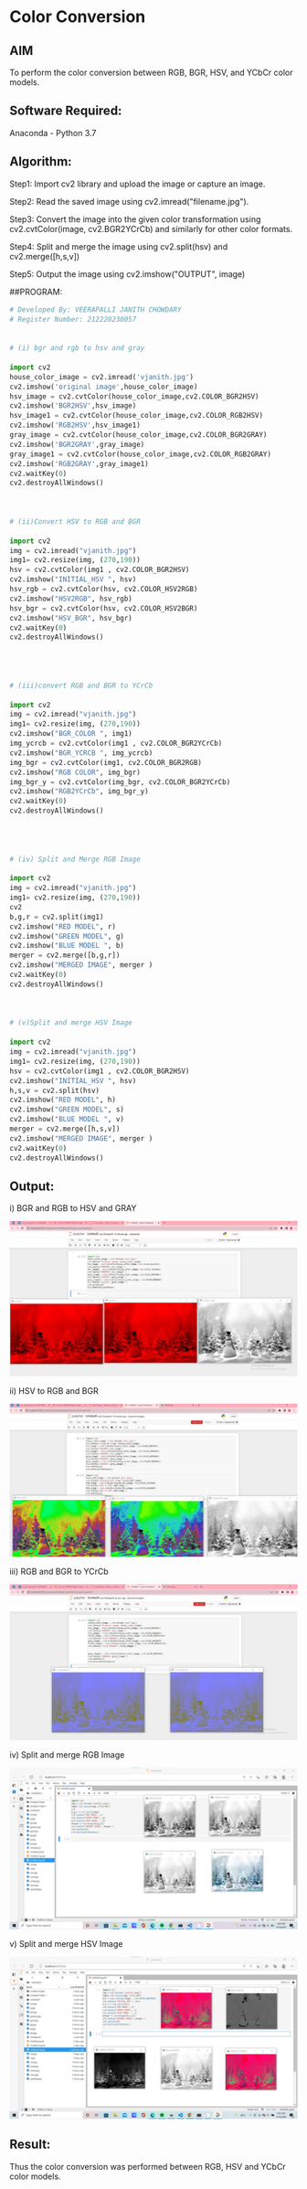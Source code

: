 # Color Conversion
## AIM
To perform the color conversion between RGB, BGR, HSV, and YCbCr color models.

## Software Required:
Anaconda - Python 3.7

## Algorithm:
Step1:
Import cv2 library and upload the image or capture an image.

Step2:
Read the saved image using cv2.imread("filename.jpg").

Step3:
Convert the image into the given color transformation using cv2.cvtColor(image, cv2.BGR2YCrCb) and similarly for other color formats.

Step4:
Split and merge the image using cv2.split(hsv) and cv2.merge([h,s,v])

Step5:
Output the image using cv2.imshow("OUTPUT", image)

##PROGRAM:
```python
# Developed By: VEERAPALLI JANITH CHOWDARY
# Register Number: 212220230057


# (i) bgr and rgb to hsv and gray

import cv2
house_color_image = cv2.imread('vjanith.jpg')
cv2.imshow('original image',house_color_image)
hsv_image = cv2.cvtColor(house_color_image,cv2.COLOR_BGR2HSV)
cv2.imshow('BGR2HSV',hsv_image)
hsv_image1 = cv2.cvtColor(house_color_image,cv2.COLOR_RGB2HSV)
cv2.imshow('RGB2HSV',hsv_image1)
gray_image = cv2.cvtColor(house_color_image,cv2.COLOR_BGR2GRAY)
cv2.imshow('BGR2GRAY',gray_image)
gray_image1 = cv2.cvtColor(house_color_image,cv2.COLOR_RGB2GRAY)
cv2.imshow('RGB2GRAY',gray_image1)
cv2.waitKey(0)
cv2.destroyAllWindows()



# (ii)Convert HSV to RGB and BGR

import cv2
img = cv2.imread("vjanith.jpg")
img1= cv2.resize(img, (270,190))
hsv = cv2.cvtColor(img1 , cv2.COLOR_BGR2HSV)
cv2.imshow("INITIAL_HSV ", hsv)
hsv_rgb = cv2.cvtColor(hsv, cv2.COLOR_HSV2RGB)
cv2.imshow("HSV2RGB", hsv_rgb)
hsv_bgr = cv2.cvtColor(hsv, cv2.COLOR_HSV2BGR)
cv2.imshow("HSV_BGR", hsv_bgr)
cv2.waitKey(0)
cv2.destroyAllWindows()




# (iii)convert RGB and BGR to YCrCb

import cv2
img = cv2.imread("vjanith.jpg")
img1= cv2.resize(img, (270,190))
cv2.imshow("BGR_COLOR ", img1)
img_ycrcb = cv2.cvtColor(img1 , cv2.COLOR_BGR2YCrCb)
cv2.imshow("BGR_YCRCB ", img_ycrcb)
img_bgr = cv2.cvtColor(img1, cv2.COLOR_BGR2RGB)
cv2.imshow("RGB COLOR", img_bgr)
img_bgr_y = cv2.cvtColor(img_bgr, cv2.COLOR_BGR2YCrCb)
cv2.imshow("RGB2YCrCb", img_bgr_y)
cv2.waitKey(0)
cv2.destroyAllWindows()




# (iv) Split and Merge RGB Image

import cv2
img = cv2.imread("vjanith.jpg")
img1= cv2.resize(img, (270,190))
cv2
b,g,r = cv2.split(img1)
cv2.imshow("RED MODEL", r)
cv2.imshow("GREEN MODEL", g)
cv2.imshow("BLUE MODEL ", b)
merger = cv2.merge([b,g,r])
cv2.imshow("MERGED IMAGE", merger )
cv2.waitKey(0)
cv2.destroyAllWindows()



# (v)Split and merge HSV Image

import cv2
img = cv2.imread("vjanith.jpg")
img1= cv2.resize(img, (270,190))
hsv = cv2.cvtColor(img1 , cv2.COLOR_BGR2HSV)
cv2.imshow("INITIAL_HSV ", hsv)
h,s,v = cv2.split(hsv)
cv2.imshow("RED MODEL", h)
cv2.imshow("GREEN MODEL", s)
cv2.imshow("BLUE MODEL ", v)
merger = cv2.merge([h,s,v])
cv2.imshow("MERGED IMAGE", merger )
cv2.waitKey(0)
cv2.destroyAllWindows()

```
## Output:
i) BGR and RGB to HSV and GRAY

![image1](https://github.com/veerapallijanith/Color-Conversion/blob/main/vj1.jpeg)


ii) HSV to RGB and BGR

![image1](https://github.com/veerapallijanith/Color-Conversion/blob/main/vj2.jpeg)

iii) RGB and BGR to YCrCb

![image1](https://github.com/veerapallijanith/Color-Conversion/blob/main/vj3.jpeg)

iv) Split and merge RGB Image

![image1](https://github.com/veerapallijanith/Color-Conversion/blob/main/vj4.jpg)

v) Split and merge HSV Image

![image1](https://github.com/veerapallijanith/Color-Conversion/blob/main/vj5.jpg)


## Result:
Thus the color conversion was performed between RGB, HSV and YCbCr color models.

